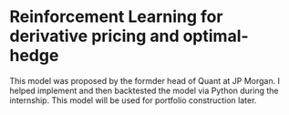 # Reinforcement Learning for derivative pricing and optimal-hedge
This model was proposed by the formder head of Quant at JP Morgan. I helped implement and then backtested the model via Python during the internship.
This model will be used for portfolio construction later. 
